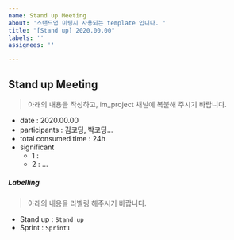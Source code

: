 ```yaml
---
name: Stand up Meeting
about: '스탠드업 미팅시 사용되는 template 입니다. '
title: "[Stand up] 2020.00.00"
labels: ''
assignees: ''

---
```


## Stand up Meeting

> 아래의 내용을 작성하고, im_project 채널에 복붙해 주시기 바랍니다. 

- date : 2020.00.00 
- participants : 김코딩, 박코딩...
- total consumed time : 24h
- significant 
    - 1 : 
    - 2 : 
    ...

##### Labelling
> 아래의 내용을 라벨링 해주시기 바랍니다. 
- Stand up : `Stand up`
- Sprint : `Sprint1`
